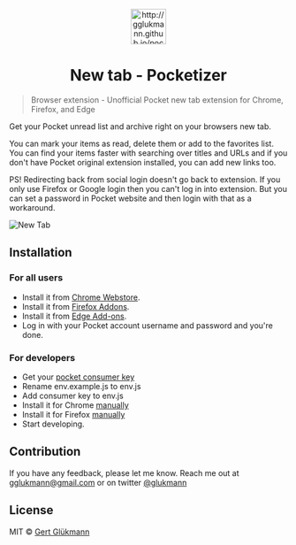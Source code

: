<p align="center">
  <a href="http://gglukmann.github.io/pocket">
    <img alt="http://gglukmann.github.io/pocket" src="http://gglukmann.github.io/pocket/icon64.png" width="64" />
  </a>
</p>
<h1 align="center">
  New tab - Pocketizer
</h1>

> Browser extension - Unofficial Pocket new tab extension for Chrome, Firefox, and Edge

Get your Pocket unread list and archive right on your browsers new tab.

You can mark your items as read, delete them or add to the favorites list. You can find your items faster with searching over titles and URLs and if you don't have Pocket original extension installed, you can add new links too.

PS! Redirecting back from social login doesn't go back to extension. If you only use Firefox or Google login then you can't log in into extension. But you can set a password in Pocket website and then login with that as a workaround.

![New Tab](http://gglukmann.github.io/pocket/screenshots/screenshot1280x800.jpg)

## Installation

### For all users

-   Install it from [Chrome Webstore](https://chrome.google.com/webstore/detail/new-tab-pocket/ikndkhohinloomoacdggllledgjehkcf).
-   Install it from [Firefox Addons](https://addons.mozilla.org/en-GB/firefox/addon/new-tab-pocket/).
-   Install it from [Edge Add-ons](https://microsoftedge.microsoft.com/addons/category/EdgeExtensionsEditorsPick?hl=en-GB).
-   Log in with your Pocket account username and password and you're done.

### For developers

-   Get your [pocket consumer key](https://getpocket.com/developer/apps/new)
-   Rename env.example.js to env.js
-   Add consumer key to env.js
-   Install it for Chrome [manually](https://stackoverflow.com/a/24577660/5762960)
-   Install it for Firefox [manually](https://developer.mozilla.org/en-US/Add-ons/WebExtensions/Temporary_Installation_in_Firefox)
-   Start developing.

## Contribution

If you have any feedback, please let me know. Reach me out at gglukmann@gmail.com or on twitter [@glukmann](http://twitter.com/glukmann)

## License

MIT © [Gert Glükmann](http://fortis.planet.ee/gg/)
